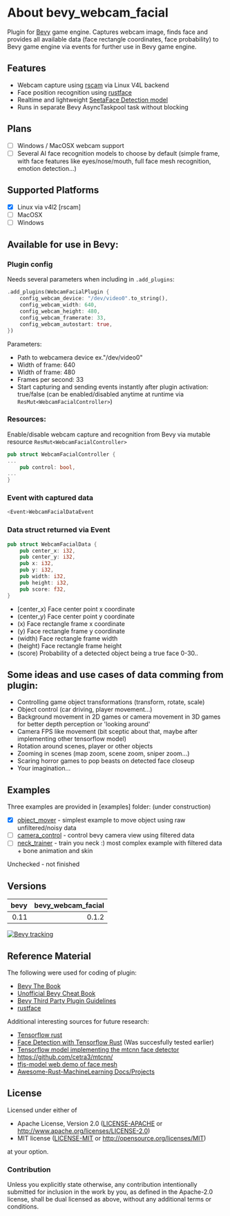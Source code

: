 # About bevy_webcam_facial

Plugin for [Bevy](https://bevyengine.org/) game engine. Captures webcam image, finds face and provides all available data (face rectangle coordinates, face probability) to Bevy game engine via events for further use in Bevy game engine.

## Features

* Webcam capture using [rscam](https://github.com/loyd/rscam/) via Linux V4L backend
* Face position recognition using [rustface](https://github.com/atomashpolskiy/rustface)
* Realtime and lightweight [SeetaFace Detection model](https://github.com/seetaface/SeetaFaceEngine/tree/master/FaceDetection/)
* Runs in separate Bevy AsyncTaskpool task without blocking

## Plans
- [ ] Windows / MacOSX webcam support
- [ ] Several AI face recognition models to choose by default (simple frame, with face features like eyes/nose/mouth, full face mesh recognition, emotion detection...)

## Supported Platforms

- [x] Linux via v4l2 [rscam]
- [ ] MacOSX
- [ ] Windows

## Available for use in Bevy:

### Plugin config

Needs several parameters when including in `.add_plugins`:
```rust
.add_plugins(WebcamFacialPlugin {
    config_webcam_device: "/dev/video0".to_string(),
    config_webcam_width: 640,
    config_webcam_height: 480,
    config_webcam_framerate: 33,
    config_webcam_autostart: true,
})
```
Parameters: 
* Path to webcamera device ex."/dev/video0"
* Width of frame: 640
* Width of frame: 480
* Frames per second: 33
* Start capturing and sending events instantly after plugin activation: true/false (can be enabled/disabled anytime at runtime via `ResMut<WebcamFacialController>`)

### Resources:
Enable/disable webcam capture and recognition from Bevy via mutable resource `ResMut<WebcamFacialController>`
```rust
pub struct WebcamFacialController {
...
    pub control: bool,
...
}
```
### Event with captured data
```rust
<Event>WebcamFacialDataEvent
```
### Data struct returned via Event
```rust
pub struct WebcamFacialData {
    pub center_x: i32,
    pub center_y: i32,
    pub x: i32,
    pub y: i32,
    pub width: i32,
    pub height: i32,
    pub score: f32,
}
```
* [center_x) Face center point x coordinate
* (center_y) Face center point y coordinate
* (x) Face rectangle frame x coordinate
* (y) Face rectangle frame y coordinate
* (width) Face rectangle frame width
* (height) Face rectangle frame height
* (score) Probability of a detected object being a true face 0-30..
  
## Some ideas and use cases of data comming from plugin:
* Controlling game object transformations (transform, rotate, scale)
* Object control (car driving, player movement...)
* Background movement in 2D games or camera movement in 3D games for better depth perception or 'looking around'
* Camera FPS like movement (bit sceptic about that, maybe after implementing other tensorflow model)
* Rotation around scenes, player or other objects
* Zooming in scenes (map zoom, scene zoom, sniper zoom...)
* Scaring horror games to pop beasts on detected face closeup
* Your imagination...

## Examples
Three examples are provided in [examples] folder:
(under construction)
- [x] [object_mover](examples/object_mover.rs) - simplest example to move object using raw unfiltered/noisy data
- [ ] [camera_control](examples/camera_control.rs) - control bevy camera view using filtered data
- [ ] [neck_trainer](examples/neck_trainer.rs) - train you neck :) most complex example with filtered data + bone animation and skin

Unchecked - not finished

## Versions

| bevy | bevy_webcam_facial  |
|  ---:|                 ---:|
| 0.11 | 0.1.2               |


[![Bevy tracking](https://img.shields.io/badge/Bevy%20tracking-released%20version-lightblue)](https://github.com/bevyengine/bevy/blob/main/docs/plugins_guidelines.md#main-branch-tracking)

## Reference Material

The following were used for coding of plugin:

* [Bevy The Book](https://bevyengine.org/learn/book/)
* [Unofficial Bevy Cheat Book](https://bevy-cheatbook.github.io/0)
* [Bevy Third Party Plugin Guidelines](https://github.com/bevyengine/bevy/blob/main/docs/plugins_guidelines.md)
* [rustface](https://github.com/atomashpolskiy/rustface)

Additional interesting sources for future research:

* [Tensorflow rust](https://github.com/tensorflow/rust/) 
* [Face Detection with Tensorflow Rust](https://cetra3.github.io/blog/face-detection-with-tensorflow-rust/) (Was succesfully tested earlier)
* [Tensorflow model implementing the mtcnn face detector](https://github.com/blaueck/tf-mtcnn/)
* https://github.com/cetra3/mtcnn/
* [tfjs-model web demo of face mesh](https://storage.googleapis.com/tfjs-models/demos/face-landmarks-detection/index.html?model=mediapipe_face_mesh)
* [Awesome-Rust-MachineLearning Docs/Projects](https://github.com/vaaaaanquish/Awesome-Rust-MachineLearning/)

## License

Licensed under either of

 * Apache License, Version 2.0 ([LICENSE-APACHE](LICENSE-APACHE) or http://www.apache.org/licenses/LICENSE-2.0)
 * MIT license ([LICENSE-MIT](LICENSE-MIT) or http://opensource.org/licenses/MIT)

at your option.

### Contribution

Unless you explicitly state otherwise, any contribution intentionally submitted
for inclusion in the work by you, as defined in the Apache-2.0 license, shall be dual licensed as above, without any
additional terms or conditions.